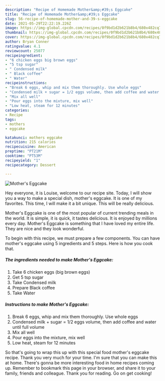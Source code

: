 ```yaml
---
description: "Recipe of Homemade Mother&amp;#39;s Eggcake"
title: "Recipe of Homemade Mother&amp;#39;s Eggcake"
slug: 56-recipe-of-homemade-mother-and-39-s-eggcake
date: 2021-05-29T22:22:19.226Z
image: https://img-global.cpcdn.com/recipes/0f9bd1d2b621b8b4/680x482cq70/mothers-eggcake-recipe-main-photo.jpg
thumbnail: https://img-global.cpcdn.com/recipes/0f9bd1d2b621b8b4/680x482cq70/mothers-eggcake-recipe-main-photo.jpg
cover: https://img-global.cpcdn.com/recipes/0f9bd1d2b621b8b4/680x482cq70/mothers-eggcake-recipe-main-photo.jpg
author: Bryan Conner
ratingvalue: 4.1
reviewcount: 25077
recipeingredient:
- "6 chicken eggs big brown eggs"
- "5 tsp sugar"
- " Condensed milk"
- " Black coffee"
- " Water"
recipeinstructions:
- "Break 6 eggs, whip and mix them thoroughly. Use whole eggs"
- "Condensed milk + sugar = 1/2 eggs volume, then add coffee and water until full volume"
- "Mix all well"
- "Pour eggs into the mixture, mix well"
- "Low heat, steam for 12 minutes"
categories:
- Recipe
tags:
- mothers
- eggcake

katakunci: mothers eggcake 
nutrition: 215 calories
recipecuisine: American
preptime: "PT21M"
cooktime: "PT53M"
recipeyield: "1"
recipecategory: Dessert

---
```



![Mother&#39;s Eggcake](https://img-global.cpcdn.com/recipes/0f9bd1d2b621b8b4/680x482cq70/mothers-eggcake-recipe-main-photo.jpg)

Hey everyone, it is Louise, welcome to our recipe site. Today, I will show you a way to make a special dish, mother&#39;s eggcake. It is one of my favorites. This time, I will make it a bit unique. This will be really delicious.



Mother&#39;s Eggcake is one of the most popular of current trending meals in the world. It is simple, it is quick, it tastes delicious. It is enjoyed by millions every day. Mother&#39;s Eggcake is something that I have loved my entire life. They are nice and they look wonderful.


To begin with this recipe, we must prepare a few components. You can have mother&#39;s eggcake using 5 ingredients and 5 steps. Here is how you cook that.

<!--inarticleads1-->

##### The ingredients needed to make Mother&#39;s Eggcake:

1. Take 6 chicken eggs (big brown eggs)
1. Get 5 tsp sugar
1. Take  Condensed milk
1. Prepare  Black coffee
1. Take  Water




<!--inarticleads2-->

##### Instructions to make Mother&#39;s Eggcake:

1. Break 6 eggs, whip and mix them thoroughly. Use whole eggs
1. Condensed milk + sugar = 1/2 eggs volume, then add coffee and water until full volume
1. Mix all well
1. Pour eggs into the mixture, mix well
1. Low heat, steam for 12 minutes




So that's going to wrap this up with this special food mother&#39;s eggcake recipe. Thank you very much for your time. I'm sure that you can make this at home. There's gonna be more interesting food in home recipes coming up. Remember to bookmark this page in your browser, and share it to your family, friends and colleague. Thank you for reading. Go on get cooking!
